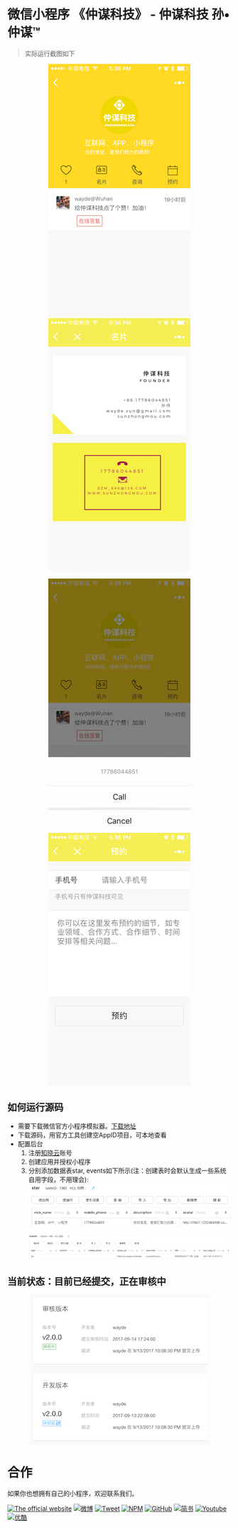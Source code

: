 # 微信小程序 《仲谋科技》 - 仲谋科技 孙•仲谋™

> 实际运行截图如下

<div align=center>

![首页](assets/images/preview/home.PNG) 
![留言](assets/images/preview/card.PNG)
 
</div>

<div align=center>

![分享](assets/images/preview/call.PNG) 
![预约](assets/images/preview/appointment.PNG)
 
</div>

## 如何运行源码

* 需要下载微信官方小程序模拟器。[下载地址](https://mp.weixin.qq.com/debug/wxadoc/dev/devtools/download.html)
* 下载源码，用官方工具创建空AppID项目，可本地查看
* 配置后台
    1. 注册[知晓云](https://cloud.minapp.com/)账号
    2. 创建应用并授权小程序
    3. 分别添加数据表star, events如下所示(注：创建表时会默认生成一些系统自用字段，不用理会):
    ![star table fields](assets/images/preview/star_table.png)
    ![events table fields](assets/images/preview/events_table.png)


## 当前状态：目前已经提交，正在审核中

<div align=center>

![home](assets/images/preview/states.png) 
 
</div>

# 合作

如果你也想拥有自己的小程序，欢迎联系我们。


[![The official website](https://img.shields.io/badge/Official_Website-仲谋科技-brightgreen.svg)](https://www.sunzhongmou.com)
[![微博](https://img.shields.io/badge/Weibo-仲谋科技-brightgreen.svg)](http://weibo.com/zmtech)
[![Tweet](https://img.shields.io/badge/Tweet-仲谋科技-brightgreen.svg)](https://twitter.com/szm_tech)
[![NPM](https://img.shields.io/badge/NPM-仲谋科技-brightgreen.svg)](https://www.npmjs.com/~sunzhongmou)
[![GitHub](https://img.shields.io/badge/GitHub-仲谋科技-brightgreen.svg)](https://github.com/sunzhongmou)
[![简书](https://img.shields.io/badge/简书-仲谋科技-brightgreen.svg)](http://www.jianshu.com/u/e41dcab0d8ce)
[![Youtube](https://img.shields.io/badge/Youtube-仲谋科技-brightgreen.svg)](https://www.youtube.com/channel/UCtEfD4Ut7_0Btqx2Kw104VA)
[![优酷](https://img.shields.io/badge/优酷-仲谋科技-brightgreen.svg)](http://i.youku.com/ihakula?spm=a2hzp.8244740.0.0)
